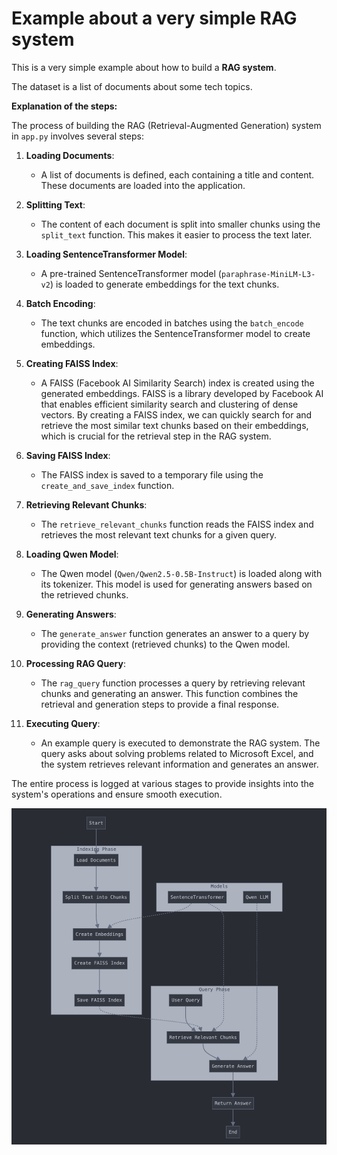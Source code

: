 # Example about a very simple RAG system

This is a very simple example about how to build a **RAG system**.

The dataset is a list of documents about some tech topics.

**Explanation of the steps:**

The process of building the RAG (Retrieval-Augmented Generation) system in `app.py` involves several steps:

1. **Loading Documents**:
   - A list of documents is defined, each containing a title and content. These documents are loaded into the application.

2. **Splitting Text**:
   - The content of each document is split into smaller chunks using the `split_text` function. This makes it easier to process the text later.

3. **Loading SentenceTransformer Model**:
   - A pre-trained SentenceTransformer model (`paraphrase-MiniLM-L3-v2`) is loaded to generate embeddings for the text chunks.

4. **Batch Encoding**:
   - The text chunks are encoded in batches using the `batch_encode` function, which utilizes the SentenceTransformer model to create embeddings.

5. **Creating FAISS Index**:
   - A FAISS (Facebook AI Similarity Search) index is created using the generated embeddings. FAISS is a library developed by Facebook AI that enables efficient similarity search and clustering of dense vectors. By creating a FAISS index, we can quickly search for and retrieve the most similar text chunks based on their embeddings, which is crucial for the retrieval step in the RAG system.

6. **Saving FAISS Index**:
   - The FAISS index is saved to a temporary file using the `create_and_save_index` function.

7. **Retrieving Relevant Chunks**:
   - The `retrieve_relevant_chunks` function reads the FAISS index and retrieves the most relevant text chunks for a given query.

8. **Loading Qwen Model**:
   - The Qwen model (`Qwen/Qwen2.5-0.5B-Instruct`) is loaded along with its tokenizer. This model is used for generating answers based on the retrieved chunks.

9. **Generating Answers**:
   - The `generate_answer` function generates an answer to a query by providing the context (retrieved chunks) to the Qwen model.

10. **Processing RAG Query**:
    - The `rag_query` function processes a query by retrieving relevant chunks and generating an answer. This function combines the retrieval and generation steps to provide a final response.

11. **Executing Query**:
    - An example query is executed to demonstrate the RAG system. The query asks about solving problems related to Microsoft Excel, and the system retrieves relevant information and generates an answer.

The entire process is logged at various stages to provide insights into the system's operations and ensure smooth execution.

![Process Diagram](process.png)






